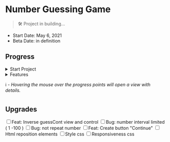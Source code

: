 <!--![Guessing-Game]()-->
# Number Guessing Game
> 🛠 Project in building...

- Start Date: May 6, 2021
- Beta Date: in definition

## Progress

<details>
    <summary>Start Project</summary>
    <ol>
        <li title="HTML structure and Basic styles css">Start interface project</li>
        <li title="App data storage">Declaration of variables</li>
    </ol>
</details>

<details>
    <summary>Features</summary>
    <ol>
        <li title="App core idea">randomNumber</li>
        <li title="Arrives the user's guess">checkGuess</li>
        <li title="Disable fields and run resetGame">gameOver</li>
        <li title="Start new game">resetGame</li>
    </ol>
</details>

ℹ - *Hovering the mouse over the progress points will open a view with details.*
#

## Upgrades

<form>
    <input type="checkbox"></input>Feat: Inverse guessCont view and control 
    <input type="checkbox"></input>Bug: number interval limited ( 1 -100 ) 
    <input type="checkbox"></input>Bug: not repeat number
    <input type="checkbox"></input>Feat: Create button "Continue"
    <input type="checkbox"></input>Html reposition elements
    <input type="checkbox"></input>Style css
    <input type="checkbox"></input>Responsiveness css
</form>

